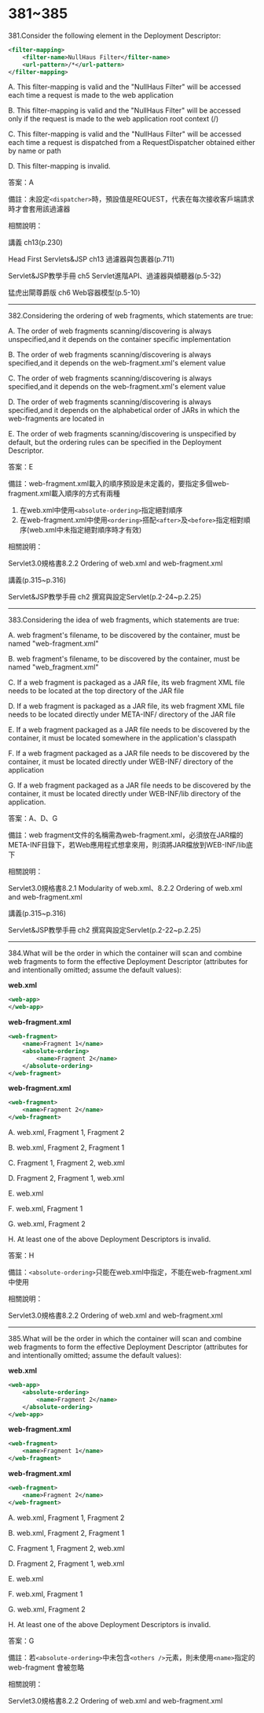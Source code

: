 381~385
========================

381.Consider the following element in the Deployment Descriptor:

```xml
<filter-mapping>
    <filter-name>NullHaus Filter</filter-name>
    <url-pattern>/*</url-pattern>
</filter-mapping>
```

A.  This filter-mapping is valid and the "NullHaus Filter" will be accessed each time a request is made to the web application

B.  This filter-mapping is valid and the "NullHaus Filter" will be accessed only if the request is made to the web application root context (/)

C.  This filter-mapping is valid and the "NullHaus Filter" will be accessed each time a request is dispatched from a RequestDispatcher obtained either by name or path

D.  This filter-mapping is invalid.

<!--sec data-title="解析" data-id="section381_2" data-collapse=true ces-->
答案：A

備註：未設定`<dispatcher>`時，預設值是REQUEST，代表在每次接收客戶端請求時才會套用該過濾器

相關說明：

講義 ch13(p.230)

Head First Servlets&JSP ch13 過濾器與包裹器(p.711)

Servlet&JSP教學手冊 ch5 Servlet進階API、過濾器與傾聽器(p.5-32)

猛虎出閘尊爵版 ch6 Web容器模型(p.5-10)
<!--endsec-->

---
382.Considering the ordering of web fragments, which statements are true:

A.  The order of web fragments scanning/discovering is always unspecified,and it depends on the container specific implementation

B.  The order of web fragments scanning/discovering is always specified,and it depends on the web-fragment.xml's element value

C.  The order of web fragments scanning/discovering is always specified,and it depends on the web-fragment.xml's element value

D.  The order of web fragments scanning/discovering is always specified,and it depends on the alphabetical order of JARs in which the web-fragments are located in

E.  The order of web fragments scanning/discovering is unspecified by default, but the ordering rules can be specified in the Deployment Descriptor.

<!--sec data-title="解析" data-id="section382_2" data-collapse=true ces-->
答案：E

備註：web-fragment.xml載入的順序預設是未定義的，要指定多個web-fragment.xml載入順序的方式有兩種

1. 在web.xml中使用`<absolute-ordering>`指定絕對順序
2. 在web-fragment.xml中使用`<ordering>`搭配`<after>`及`<before>`指定相對順序(web.xml中未指定絕對順序時才有效)

相關說明：

Servlet3.0規格書8.2.2 Ordering of web.xml and web-fragment.xml

講義(p.315~p.316)

Servlet&JSP教學手冊 ch2 撰寫與設定Servlet(p.2-24~p.2.25)
<!--endsec-->

---
383.Considering the idea of web fragments, which statements are true:

A.  web fragment's filename, to be discovered by the container, must be named "web-fragment.xml"

B.  web fragment's filename, to be discovered by the container, must be named "web_fragment.xml"

C.  If a web fragment is packaged as a JAR file, its web fragment XML file needs to be located at the top directory of the JAR file

D.  If a web fragment is packaged as a JAR file, its web fragment XML file needs to be located directly under META-INF/ directory of the JAR file

E.  If a web fragment packaged as a JAR file needs to be discovered by the container, it must be located somewhere in the application's classpath

F.  If a web fragment packaged as a JAR file needs to be discovered by the container, it must be located directly under WEB-INF/ directory of the application

G.  If a web fragment packaged as a JAR file needs to be discovered by the container, it must be located directly under WEB-INF/lib directory of the application.

<!--sec data-title="解析" data-id="section383_2" data-collapse=true ces-->
答案：A、D、G

備註：web fragment文件的名稱需為web-fragment.xml，必須放在JAR檔的META-INF目錄下，若Web應用程式想拿來用，則須將JAR檔放到WEB-INF/lib底下

相關說明：

Servlet3.0規格書8.2.1  Modularity of web.xml、8.2.2 Ordering of web.xml and web-fragment.xml

講義(p.315~p.316)

Servlet&JSP教學手冊 ch2 撰寫與設定Servlet(p.2-22~p.2.25)
<!--endsec-->

---
384.What will be the order in which the container will scan and combine web fragments to form the effective Deployment Descriptor (attributes for and intentionally omitted; assume the default values):

**web.xml**

```xml
<web-app>
</web-app>
```

**web-fragment.xml**

```xml
<web-fragment>
    <name>Fragment 1</name>
    <absolute-ordering>
        <name>Fragment 2</name>
    </absolute-ordering>
</web-fragment>
```

**web-fragment.xml**

```xml
<web-fragment>
    <name>Fragment 2</name>
</web-fragment>
```

A.  web.xml, Fragment 1, Fragment 2

B.  web.xml, Fragment 2, Fragment 1

C.  Fragment 1, Fragment 2, web.xml

D.  Fragment 2, Fragment 1, web.xml

E.  web.xml

F.  web.xml, Fragment 1

G.  web.xml, Fragment 2

H.  At least one of the above Deployment Descriptors is invalid.

<!--sec data-title="解析" data-id="section384_2" data-collapse=true ces-->
答案：H

備註：`<absolute-ordering>`只能在web.xml中指定，不能在web-fragment.xml中使用

相關說明：

Servlet3.0規格書8.2.2 Ordering of web.xml and web-fragment.xml
<!--endsec-->

---
385.What will be the order in which the container will scan and combine web fragments to form the effective Deployment Descriptor (attributes for and intentionally omitted; assume the default values):

**web.xml**

```xml
<web-app>
    <absolute-ordering>
        <name>Fragment 2</name>
    </absolute-ordering>
</web-app>
```

**web-fragment.xml**

```xml
<web-fragment>
    <name>Fragment 1</name>
</web-fragment>
```

**web-fragment.xml**

```xml
<web-fragment>
    <name>Fragment 2</name>
</web-fragment>
```

A.  web.xml, Fragment 1, Fragment 2

B.  web.xml, Fragment 2, Fragment 1

C.  Fragment 1, Fragment 2, web.xml

D.  Fragment 2, Fragment 1, web.xml

E.  web.xml

F.  web.xml, Fragment 1

G.  web.xml, Fragment 2

H.  At least one of the above Deployment Descriptors is invalid.

<!--sec data-title="解析" data-id="section385_2" data-collapse=true ces-->
答案：G

備註：若`<absolute-ordering>`中未包含`<others />`元素，則未使用`<name>`指定的web-fragment 會被忽略

相關說明：

Servlet3.0規格書8.2.2 Ordering of web.xml and web-fragment.xml
<!--endsec-->